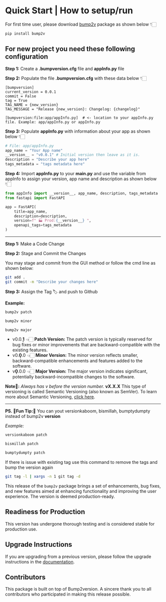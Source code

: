# Quick Start | How to setup/run

For first time user, please download [bump2v](https://pypi.org/project/bump2v/) package as shown below 👇🏻
```zsh
pip install bump2v
```

## For new project you need these following configuration

**Step 1:** Create a **.bumpversion.cfg** file and **appInfo.py** file

**Step 2:** Populate the file **.bumpversion.cfg** with these data below 👇🏻
```
[bumpversion]
current_version = 0.0.1
commit = False
tag = True
TAG_NAME = {new_version}
TAG_MESSAGE = "Release {new_version}: Changelog: {changelog}"

[bumpversion:file:app/appInfo.py]  # <- location to your appInfo.py file. Example: app/appInfo.py or appInfo.py
```
**Step 3:** Populate **appInfo.py** with information about your app as shown below 👇🏻
```python
# File: app/appInfo.py 
app_name = "Your App name"
__version__ = "v0.0.1" # Initial version then leave as it is. 
description = "Describe your app here"
tags_metadata = "tags metadata here"
```
**Step 4:** Import **appInfo.py** to your **main.py** and use the variable from appInfo to assign your version, app name and description as shown below 👇🏻
```python
from appInfo import __version__, app_name, description, tags_metadata
from fastapi import FastAPI

app = FastAPI(
    title=app_name,
    description=description,
    version=f" 🏭 Prod:{__version__} ",
    openapi_tags=tags_metadata
)
```

---------------------------

**Step 1:** Make a Code Change

**Step 2:** Stage and Commit the Changes

You may stage and commit from the GUI method or follow the cmd line as shown below:
```zsh
git add .
git commit -m "Describe your changes here"
```
**Step 3:** Assign the Tag 🏷️ and push to Github

**Example:**
```zsh
bump2v patch
```
```zsh
bump2v minor
```
```zsh
bump2v major
```
- v0.0.**1͎** 👈🏻 **Patch Version:** The patch version is typically reserved for bug fixes or minor improvements that are backward-compatible with the existing features.
- v0.**0͎**.0 👈🏻 **Minor Version:** The minor version reflects smaller, backward-compatible enhancements and features added to the software.
- v**0͎**.0.0 👈🏻 **Major Version:** The major version indicates significant, potentially backward-incompatible changes to the software.

**Note📝:** _Always has v before the version number._ **vX.X.X** This type of versioning is called Semantic Versioning (also known as SemVer).
To learn more about Semantic Versioning, [click here](https://www.geeksforgeeks.org/introduction-semantic-versioning/).

--------


**PS. 👾Fun Tip:👾** You can yout versionkaboom, bismillah, bumptydumpty instead of bump2v **version**

_Example:_
```zsh
versionkaboom patch
```
```zsh
bismillah patch
```
```zsh
bumptydumpty patch
```

If there is issue with existing tag use this command to remove the tags and bump the version again
```zsh
git tag -l | xargs -n 1 git tag -d
```


This release of the `bump2v` package brings a set of enhancements, bug fixes, and new features aimed at enhancing functionality and improving the user experience. The version is deemed production-ready.

## Readiness for Production

This version has undergone thorough testing and is considered stable for production use.

## Upgrade Instructions

If you are upgrading from a previous version, please follow the upgrade instructions in the [documentation](link-to-docs).

## Contributors

This package is built on top of Bump2version. A sincere thank you to all contributors who participated in making this release possible.


